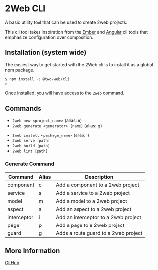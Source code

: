 # 2Web CLI

A basic utility tool that can be used to create 2web projects.

This cli tool takes inspiration from the [Ember](https://cli.emberjs.com) and
[Angular](https://angular.dev/tools/cli) cli tools that emphasize configuration
over composition.

## Installation (system wide)

The easiest way to get started with the 2Web cli is to install it as a global
npm package.

```sh
$ npm install -g @two-web/cli
>
```

Once installed, you will have access to the `2web` command.

## Commands

- `2web new <project_name>` (alias: n)
- `2web generate <generator> [name]` (alias: g)
<!-- - `2web template <template>` (alias: t) -->
- `2web install <package_name>` (alias: i)
- `2web serve [path]`
- `2web build [path]`
- `2web lint [path]`

### Generate Command

| Command     | Alias | Description                          |
| ----------- | ----- | ------------------------------------ |
| component   | c     | Add a component to a 2web project    |
| service     | s     | Add a service to a 2web project      |
| model       | m     | Add a model to a 2web project        |
| aspect      | a     | Add an aspect to a 2web project      |
| interceptor | i     | Add an interceptor to a 2web project |
| page        | p     | Add a page to a 2web project         |
| guard       | g     | Adds a route guard to a 2web project |

<!-- ### Template Command

Template commands differ from the "generate" command as they can only be run
once, and do not take a name as an argument.

| Command | Description               |
| ------- | ------------------------- |
| ssr     | Add ssr to a 2web project | -->

## More Information

[GitHub](https://github.com/hudson-newey/2web)

